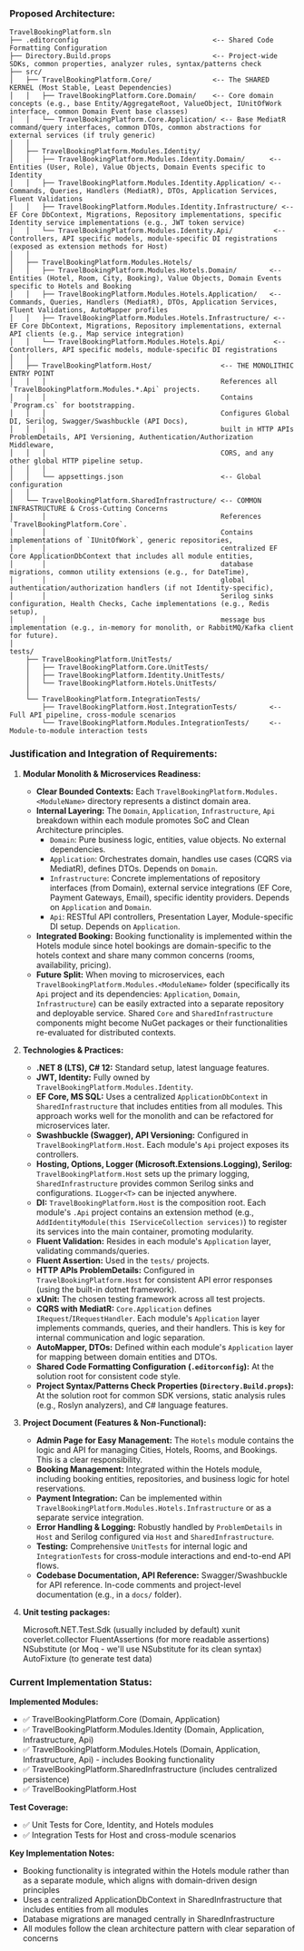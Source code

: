 ﻿### Proposed Architecture:

```
TravelBookingPlatform.sln
├── .editorconfig                                 <-- Shared Code Formatting Configuration
├── Directory.Build.props                         <-- Project-wide SDKs, common properties, analyzer rules, syntax/patterns check
├── src/
│   ├── TravelBookingPlatform.Core/               <-- The SHARED KERNEL (Most Stable, Least Dependencies)
│   │   ├── TravelBookingPlatform.Core.Domain/    <-- Core domain concepts (e.g., base Entity/AggregateRoot, ValueObject, IUnitOfWork interface, common Domain Event base classes)
│   │   └── TravelBookingPlatform.Core.Application/ <-- Base MediatR command/query interfaces, common DTOs, common abstractions for external services (if truly generic)
│   │
│   ├── TravelBookingPlatform.Modules.Identity/
│   │   ├── TravelBookingPlatform.Modules.Identity.Domain/      <-- Entities (User, Role), Value Objects, Domain Events specific to Identity
│   │   ├── TravelBookingPlatform.Modules.Identity.Application/ <-- Commands, Queries, Handlers (MediatR), DTOs, Application Services, Fluent Validations
│   │   ├── TravelBookingPlatform.Modules.Identity.Infrastructure/ <-- EF Core DbContext, Migrations, Repository implementations, specific Identity service implementations (e.g., JWT token service)
│   │   └── TravelBookingPlatform.Modules.Identity.Api/          <-- Controllers, API specific models, module-specific DI registrations (exposed as extension methods for Host)
│   │
│   ├── TravelBookingPlatform.Modules.Hotels/
│   │   ├── TravelBookingPlatform.Modules.Hotels.Domain/        <-- Entities (Hotel, Room, City, Booking), Value Objects, Domain Events specific to Hotels and Booking
│   │   ├── TravelBookingPlatform.Modules.Hotels.Application/   <-- Commands, Queries, Handlers (MediatR), DTOs, Application Services, Fluent Validations, AutoMapper profiles
│   │   ├── TravelBookingPlatform.Modules.Hotels.Infrastructure/ <-- EF Core DbContext, Migrations, Repository implementations, external API clients (e.g., Map service integration)
│   │   └── TravelBookingPlatform.Modules.Hotels.Api/            <-- Controllers, API specific models, module-specific DI registrations
│   │
│   ├── TravelBookingPlatform.Host/                 <-- THE MONOLITHIC ENTRY POINT
│   │   │                                           References all `TravelBookingPlatform.Modules.*.Api` projects.
│   │   │                                           Contains `Program.cs` for bootstrapping.
│   │   │                                           Configures Global DI, Serilog, Swagger/Swashbuckle (API Docs),
│   │   │                                           built in HTTP APIs ProblemDetails, API Versioning, Authentication/Authorization Middleware,
│   │   │                                           CORS, and any other global HTTP pipeline setup.
│   │   │
│   │   └── appsettings.json                        <-- Global configuration
│   │
│   └── TravelBookingPlatform.SharedInfrastructure/ <-- COMMON INFRASTRUCTURE & Cross-Cutting Concerns
│       │                                           References `TravelBookingPlatform.Core`.
│       │                                           Contains implementations of `IUnitOfWork`, generic repositories,
│       │                                           centralized EF Core ApplicationDbContext that includes all module entities,
│       │                                           database migrations, common utility extensions (e.g., for DateTime),
│       │                                           global authentication/authorization handlers (if not Identity-specific),
│       │                                           Serilog sinks configuration, Health Checks, Cache implementations (e.g., Redis setup),
│       │                                           message bus implementation (e.g., in-memory for monolith, or RabbitMQ/Kafka client for future).
│
tests/
    ├── TravelBookingPlatform.UnitTests/
    │   ├── TravelBookingPlatform.Core.UnitTests/
    │   ├── TravelBookingPlatform.Identity.UnitTests/
    │   └── TravelBookingPlatform.Hotels.UnitTests/
    │
    └── TravelBookingPlatform.IntegrationTests/
        ├── TravelBookingPlatform.Host.IntegrationTests/        <-- Full API pipeline, cross-module scenarios
        └── TravelBookingPlatform.Modules.IntegrationTests/     <-- Module-to-module interaction tests

```

### Justification and Integration of Requirements:

1.  **Modular Monolith & Microservices Readiness:**

    - **Clear Bounded Contexts:** Each `TravelBookingPlatform.Modules.<ModuleName>` directory represents a distinct domain area.
    - **Internal Layering:** The `Domain`, `Application`, `Infrastructure`, `Api` breakdown within each module promotes SoC and Clean Architecture principles.
      - `Domain`: Pure business logic, entities, value objects. No external dependencies.
      - `Application`: Orchestrates domain, handles use cases (CQRS via MediatR), defines DTOs. Depends on `Domain`.
      - `Infrastructure`: Concrete implementations of repository interfaces (from Domain), external service integrations (EF Core, Payment Gateways, Email), specific identity providers. Depends on `Application` and `Domain`.
      - `Api`: RESTful API controllers, Presentation Layer, Module-specific DI setup. Depends on `Application`.
    - **Integrated Booking:** Booking functionality is implemented within the Hotels module since hotel bookings are domain-specific to the hotels context and share many common concerns (rooms, availability, pricing).
    - **Future Split:** When moving to microservices, each `TravelBookingPlatform.Modules.<ModuleName>` folder (specifically its `Api` project and its dependencies: `Application`, `Domain`, `Infrastructure`) can be easily extracted into a separate repository and deployable service. Shared `Core` and `SharedInfrastructure` components might become NuGet packages or their functionalities re-evaluated for distributed contexts.

2.  **Technologies & Practices:**

    - **.NET 8 (LTS), C# 12:** Standard setup, latest language features.
    - **JWT, Identity:** Fully owned by `TravelBookingPlatform.Modules.Identity`.
    - **EF Core, MS SQL:** Uses a centralized `ApplicationDbContext` in `SharedInfrastructure` that includes entities from all modules. This approach works well for the monolith and can be refactored for microservices later.
    - **Swashbuckle (Swagger), API Versioning:** Configured in `TravelBookingPlatform.Host`. Each module's `Api` project exposes its controllers.
    - **Hosting, Options, Logger (Microsoft.Extensions.Logging), Serilog:** `TravelBookingPlatform.Host` sets up the primary logging, `SharedInfrastructure` provides common Serilog sinks and configurations. `ILogger<T>` can be injected anywhere.
    - **DI:** `TravelBookingPlatform.Host` is the composition root. Each module's `.Api` project contains an extension method (e.g., `AddIdentityModule(this IServiceCollection services)`) to register its services into the main container, promoting modularity.
    - **Fluent Validation:** Resides in each module's `Application` layer, validating commands/queries.
    - **Fluent Assertion:** Used in the `tests/` projects.
    - **HTTP APIs ProblemDetails:** Configured in `TravelBookingPlatform.Host` for consistent API error responses (using the built-in dotnet framework).
    - **xUnit:** The chosen testing framework across all test projects.
    - **CQRS with MediatR:** `Core.Application` defines `IRequest`/`IRequestHandler`. Each module's `Application` layer implements commands, queries, and their handlers. This is key for internal communication and logic separation.
    - **AutoMapper, DTOs:** Defined within each module's `Application` layer for mapping between domain entities and DTOs.
    - **Shared Code Formatting Configuration (`.editorconfig`):** At the solution root for consistent code style.
    - **Project Syntax/Patterns Check Properties (`Directory.Build.props`):** At the solution root for common SDK versions, static analysis rules (e.g., Roslyn analyzers), and C# language features.

3.  **Project Document (Features & Non-Functional):**

    - **Admin Page for Easy Management:** The `Hotels` module contains the logic and API for managing Cities, Hotels, Rooms, and Bookings. This is a clear responsibility.
    - **Booking Management:** Integrated within the Hotels module, including booking entities, repositories, and business logic for hotel reservations.
    - **Payment Integration:** Can be implemented within `TravelBookingPlatform.Modules.Hotels.Infrastructure` or as a separate service integration.
    - **Error Handling & Logging:** Robustly handled by `ProblemDetails` in `Host` and Serilog configured via `Host` and `SharedInfrastructure`.
    - **Testing:** Comprehensive `UnitTests` for internal logic and `IntegrationTests` for cross-module interactions and end-to-end API flows.
    - **Codebase Documentation, API Reference:** Swagger/Swashbuckle for API reference. In-code comments and project-level documentation (e.g., in a `docs/` folder).

4.  **Unit testing packages:**

    Microsoft.NET.Test.Sdk (usually included by default)
    xunit
    coverlet.collector
    FluentAssertions (for more readable assertions)
    NSubstitute (or Moq - we'll use NSubstitute for its clean syntax)
    AutoFixture (to generate test data)

### Current Implementation Status:

**Implemented Modules:**

- ✅ TravelBookingPlatform.Core (Domain, Application)
- ✅ TravelBookingPlatform.Modules.Identity (Domain, Application, Infrastructure, Api)
- ✅ TravelBookingPlatform.Modules.Hotels (Domain, Application, Infrastructure, Api) - includes Booking functionality
- ✅ TravelBookingPlatform.SharedInfrastructure (includes centralized persistence)
- ✅ TravelBookingPlatform.Host

**Test Coverage:**

- ✅ Unit Tests for Core, Identity, and Hotels modules
- ✅ Integration Tests for Host and cross-module scenarios

**Key Implementation Notes:**

- Booking functionality is integrated within the Hotels module rather than as a separate module, which aligns with domain-driven design principles
- Uses a centralized ApplicationDbContext in SharedInfrastructure that includes entities from all modules
- Database migrations are managed centrally in SharedInfrastructure
- All modules follow the clean architecture pattern with clear separation of concerns
